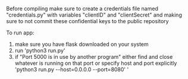 Before compiling make sure to create a credentials file named "credentials.py" with variables "clientID" and "clientSecret" and making sure to not commit these confidential keys to the public repository

To run app:

1) make sure you have flask downloaded on your system
2) run 'python3 run.py'
3) if "Port 5000 is in use by another program" either find and close whatever is running on that port or specify host
	and port explicitly 'python3 run.py --host=0.0.0.0 --port=8080'
'